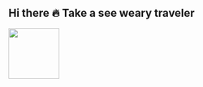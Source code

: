 ## Hi there 🔥 Take a see weary traveler
<div id="header" align="left">
  <img src ="https://media.giphy.com/media/YRMb6dd7zprS00JdGZ/giphy.gif" width="100"/>
</div>

<!--
**LautrecSec/LautrecSec** is a ✨ _special_ ✨ repository because its `README.md` (this file) appears on your GitHub profile.

Here are some ideas to get you started:

- 🔭 I’m currently working on ...
- 🌱 I’m currently learning ...
- 👯 I’m looking to collaborate on ...
- 🤔 I’m looking for help with ...
- 💬 Ask me about ...
- 📫 How to reach me: ...
- 😄 Pronouns: ...
- ⚡ Fun fact: ...
-->
